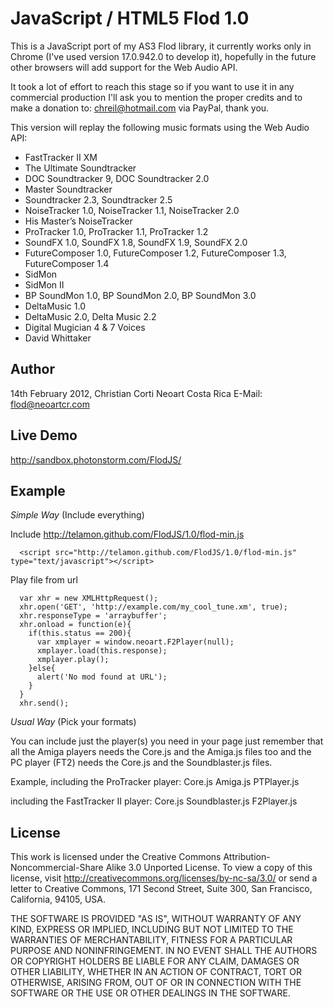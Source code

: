 JavaScript / HTML5 Flod 1.0
===========================

This is a JavaScript port of my AS3 Flod library, it currently works only in Chrome (I've used version
17.0.942.0 to develop it), hopefully in the future other browsers will add support for the Web Audio API.

It took a lot of effort to reach this stage so if you want to use it in any commercial production I'll ask
you to mention the proper credits and to make a donation to: chreil@hotmail.com via PayPal, thank you.

This version will replay the following music formats using the Web Audio API:

* FastTracker II XM
* The Ultimate Soundtracker
* DOC Soundtracker 9, DOC Soundtracker 2.0
* Master Soundtracker
* Soundtracker 2.3, Soundtracker 2.5
* NoiseTracker 1.0, NoiseTracker 1.1, NoiseTracker 2.0
* His Master’s NoiseTracker
* ProTracker 1.0, ProTracker 1.1, ProTracker 1.2
* SoundFX 1.0, SoundFX 1.8, SoundFX 1.9, SoundFX 2.0
* FutureComposer 1.0, FutureComposer 1.2, FutureComposer 1.3, FutureComposer 1.4
* SidMon
* SidMon II
* BP SoundMon 1.0, BP SoundMon 2.0, BP SoundMon 3.0
* DeltaMusic 1.0
* DeltaMusic 2.0, Delta Music 2.2
* Digital Mugician 4 & 7 Voices
* David Whittaker

Author
------

14th February 2012, Christian Corti
Neoart Costa Rica
E-Mail: flod@neoartcr.com

Live Demo
---------

http://sandbox.photonstorm.com/FlodJS/

Example
-------

*Simple Way* (Include everything)

Include http://telamon.github.com/FlodJS/1.0/flod-min.js

      <script src="http://telamon.github.com/FlodJS/1.0/flod-min.js" type="text/javascript"></script>

Play file from url

      var xhr = new XMLHttpRequest();
      xhr.open('GET', 'http://example.com/my_cool_tune.xm', true);
      xhr.responseType = 'arraybuffer';
      xhr.onload = function(e){
        if(this.status == 200){
          var xmplayer = window.neoart.F2Player(null);
          xmplayer.load(this.response);
          xmplayer.play();
        }else{
          alert('No mod found at URL');
        }
      }
      xhr.send();

*Usual Way* (Pick your formats)

You can include just the player(s) you need in your page just remember that all the Amiga players needs
the Core.js and the Amiga.js files too and the PC player (FT2) needs the Core.js and the Soundblaster.js files.

Example, including the ProTracker player:
	Core.js
	Amiga.js
	PTPlayer.js

including the FastTracker II player:
	Core.js
	Soundblaster.js
	F2Player.js

License
-------

This work is licensed under the Creative Commons Attribution-Noncommercial-Share Alike 3.0 Unported License.
To view a copy of this license, visit http://creativecommons.org/licenses/by-nc-sa/3.0/ or send a letter to
Creative Commons, 171 Second Street, Suite 300, San Francisco, California, 94105, USA.

THE SOFTWARE IS PROVIDED "AS IS", WITHOUT WARRANTY OF ANY KIND, EXPRESS OR IMPLIED, INCLUDING BUT NOT LIMITED TO THE WARRANTIES
OF MERCHANTABILITY, FITNESS FOR A PARTICULAR PURPOSE AND NONINFRINGEMENT. IN NO EVENT SHALL THE AUTHORS OR COPYRIGHT HOLDERS BE
LIABLE FOR ANY CLAIM, DAMAGES OR OTHER LIABILITY, WHETHER IN AN ACTION OF CONTRACT, TORT OR OTHERWISE, ARISING FROM, OUT OF OR
IN CONNECTION WITH THE SOFTWARE OR THE USE OR OTHER DEALINGS IN THE SOFTWARE.
